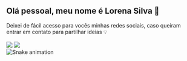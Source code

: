   ## Olá pessoal, meu nome é Lorena Silva :sunflower:<br>
  Deixei de fácil acesso para vocês minhas redes sociais, caso queiram entrar em contato para partilhar ideias :bulb: <br><br>
 <a href = "mailto: lorenasandrade.silva@gmail.com"><img src="https://img.shields.io/badge/-Gmail-%23333?style=for-the-badge&logo=gmail&logoColor=white" target="_blank"></a>
  <a href="https://www.linkedin.com/in/lorena-silva-ba3aa6103/" target="_blank"><img src="https://img.shields.io/badge/-LinkedIn-%230077B5?style=for-the-badge&logo=linkedin&logoColor=white" target="_blank"></a> <br>
  ![Snake animation](https://github.com/Lorenaasilva/Lorenaasilva/blob/output/github-contribution-grid-snake.svg)
